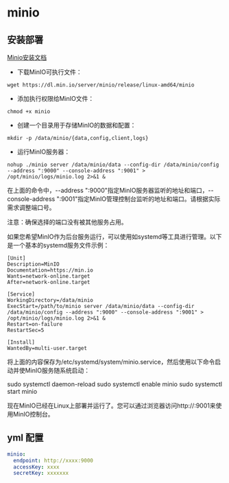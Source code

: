 # minio
## 安装部署
[Minio安装文档](https://www.minio.org.cn/docs/minio/linux/operations/install-deploy-manage/deploy-minio-single-node-single-drive.html)

* 下载MinIO可执行文件：
```
wget https://dl.min.io/server/minio/release/linux-amd64/minio
```
* 添加执行权限给MinIO文件：
```
chmod +x minio
```
* 创建一个目录用于存储MinIO的数据和配置：
```
mkdir -p /data/minio/{data,config,client,logs}
```
* 运行MinIO服务器：
```
nohup ./minio server /data/minio/data --config-dir /data/minio/config --address ":9000" --console-address ":9001" > /opt/minio/logs/minio.log 2>&1 &
```
在上面的命令中，--address ":9000"指定MinIO服务器监听的地址和端口，--console-address ":9001"指定MinIO管理控制台监听的地址和端口。请根据实际需求调整端口号。

注意：确保选择的端口没有被其他服务占用。

如果您希望MinIO作为后台服务运行，可以使用如systemd等工具进行管理。以下是一个基本的systemd服务文件示例：
```
[Unit]
Description=MinIO
Documentation=https://min.io
Wants=network-online.target
After=network-online.target
 
[Service]
WorkingDirectory=/data/minio
ExecStart=/path/to/minio server /data/minio/data --config-dir /data/minio/config --address ":9000" --console-address ":9001" > /opt/minio/logs/minio.log 2>&1 &
Restart=on-failure
RestartSec=5
 
[Install]
WantedBy=multi-user.target
```
将上面的内容保存为/etc/systemd/system/minio.service，然后使用以下命令启动并使MinIO服务随系统启动：

sudo systemctl daemon-reload
sudo systemctl enable minio
sudo systemctl start minio

现在MinIO已经在Linux上部署并运行了。您可以通过浏览器访问http://<your-server-ip>:9001来使用MinIO控制台。


## yml 配置
```yml
minio:
  endpoint: http://xxxx:9000
  accessKey: xxxx
  secretKey: xxxxxxx
```
